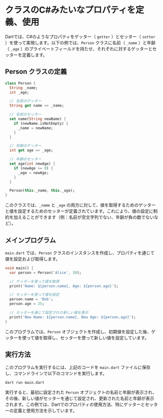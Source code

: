 # クラスのC#みたいなプロパティを定義、使用

Dartでは、C#のようなプロパティをゲッター（ `getter` ）とセッター（ `setter` ）を使って実現します。以下の例では、`Person` クラスに名前（ `_name` ）と年齢（ `_age` ）のプライベートフィールドを持たせ、それぞれに対するゲッターとセッターを定義します。

## Person クラスの定義
```dart
class Person {
  String _name;
  int _age;

  // 名前のゲッター
  String get name => _name;

  // 名前のセッター
  set name(String newName) {
    if (newName.isNotEmpty) {
      _name = newName;
    }
  }

  // 年齢のゲッター
  int get age => _age;

  // 年齢のセッター
  set age(int newAge) {
    if (newAge >= 0) {
      _age = newAge;
    }
  }

  Person(this._name, this._age);
}
```
このクラスでは、`_name` と `_age` の両方に対して、値を取得するためのゲッターと値を設定するためのセッターが定義されています。これにより、値の設定に制約を加えることができます（例：名前が空文字列でない、年齢が負の数でないなど）。

## メインプログラム
`main.dart` では、`Person` クラスのインスタンスを作成し、プロパティを通じて値を設定および取得します。

```dart
void main() {
  var person = Person('Alice', 30);

  // ゲッターを使って値を取得
  print('Name: ${person.name}, Age: ${person.age}');

  // セッターを使って値を設定
  person.name = 'Bob';
  person.age = 25;

  // セッターを通じて設定された新しい値を表示
  print('New Name: ${person.name}, New Age: ${person.age}');
}
```
このプログラムでは、`Person` オブジェクトを作成し、初期値を設定した後、ゲッターを使って値を取得し、セッターを使って新しい値を設定しています。

## 実行方法
このプログラムを実行するには、上記のコードを `main.dart` ファイルに保存し、コマンドラインで以下のコマンドを実行します。
```bash
dart run main.dart
```
実行すると、最初に設定された `Person` オブジェクトの名前と年齢が表示され、その後、新しい値がセッターを通じて設定され、更新された名前と年齢が表示されます。この例では、Dartでのプロパティの使用方法、特にゲッターとセッターの定義と使用方法を示しています。



